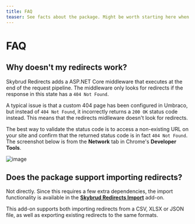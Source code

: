 ```yaml
---
title: FAQ
teaser: See facts about the package. Might be worth starting here when troubleshooting issues with the package.
---
```


# FAQ

## Why doesn't my redirects work?

Skybrud Redirects adds a ASP.NET Core middleware that executes at the end of the request pipeline. The middleware only looks for redirects if the response in this state has a <code>404 Not Found</code>.

A typical issue is that a custom 404 page has been configured in Umbraco, but instead of <code>404 Not Found</code>, it incorrectly returns a <code>200 OK</code> status code instead. This means that the redirects midlleware doesn't look for redirects.

The best way to validate the status code is to access a non-existing URL on your site and confirm that the returned status code is in fact <code>404 Not Found</code>. The screenshot below is from the **Network** tab in Chrome's **Developer Tools**.

![image](https://user-images.githubusercontent.com/3634580/227796063-63d928e4-e818-4a31-85fd-0910d6d18fc4.png)

## Does the package support importing redirects?

Not directly. Since this requires a few extra dependencies, the import functionality is available in the <a href="https://github.com/skybrud/Skybrud.Umbraco.Redirects.Import/" docs-href="/skybrud.umbraco.redirects.import/"><strong>Skybrud Redirects Import</strong></a> add-on.

This add-on supports both importing redirects from a CSV, XLSX or JSON file, as well as exporting existing redirects to the same formats.